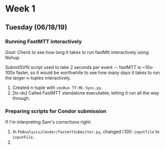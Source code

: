 # Week 1

## Tuesday (06/18/19)

### Running FastMTT interactively

*Goal:* Check to see how long it takes to run fastMtt interactively using Nohup.

  SubmitSVfit script used to take 2 seconds per event -- fastMTT is ~10x-100x faster, so it would be worthwhile to see how many days it takes to run the larger n-tuples interactively.

1. Created n-tuple with `cmsRun TT-MC-Sync.py`.
1. [to-do] Called FastMTT standalone executable; letting it run all the way through. 

### Preparing scripts for Condor submission

If I'm interpreting Sam's corrections right:

1. In `PUAnalysis/Condor/fastmttSubmitter.py`, changed l.100: `inputfile` to `inputFile`.
1. 
